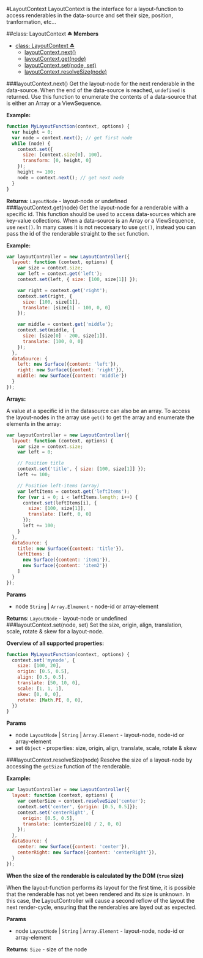 <a name="module_LayoutContext"></a>
#LayoutContext
LayoutContext is the interface for a layout-function to access
renderables in the data-source and set their size, position, tranformation, etc...

<a name="exp_module_LayoutContext"></a>
##class: LayoutContext ⏏
**Members**

* [class: LayoutContext ⏏](#exp_module_LayoutContext)
  * [layoutContext.next()](#module_LayoutContext#next)
  * [layoutContext.get(node)](#module_LayoutContext#get)
  * [layoutContext.set(node, set)](#module_LayoutContext#set)
  * [layoutContext.resolveSize(node)](#module_LayoutContext#resolveSize)

<a name="module_LayoutContext#next"></a>
###layoutContext.next()
Get the layout-node for the next renderable in the data-source. When
the end of the data-source is reached, `undefined` is returned.
Use this function to enumerate the contents of a data-source that is
either an Array or a ViewSequence.

**Example:**

```javascript
function MyLayoutFunction(context, options) {
  var height = 0;
  var node = context.next(); // get first node
  while (node) {
    context.set({
      size: [context.size[0], 100],
      transform: [0, height, 0]
    });
    height += 100;
    node = context.next(); // get next node
  }
}
```

**Returns**: `LayoutNode` - layout-node or undefined  
<a name="module_LayoutContext#get"></a>
###layoutContext.get(node)
Get the layout-node for a renderable with a specific id. This function
should be used to access data-sources which are key-value collections.
When a data-source is an Array or a ViewSequence, use `next()`.
In many cases it is not neccesary to use `get()`, instead you can pass
the id of the renderable straight to the `set` function.

**Example:**

```javascript
var layoutController = new LayoutController({
  layout: function (context, options) {
    var size = context.size;
    var left = context.get('left');
    context.set(left, { size: [100, size[1]] });

    var right = context.get('right');
    context.set(right, {
      size: [100, size[1]],
      translate: [size[1] - 100, 0, 0]
    });

    var middle = context.get('middle');
    context.set(middle, {
      size: [size[0] - 200, size[1]],
      translate: [100, 0, 0]
    });
  },
  dataSource: {
    left: new Surface({content: 'left'}),
    right: new Surface({content: 'right'}),
    middle: new Surface({content: 'middle'})
  }
});
```

**Arrays:**

A value at a specific id in the datasource can also be an array. To access the
layout-nodes in the array use `get()` to get the array and enumerate the
elements in the array:

```javascript
var layoutController = new LayoutController({
  layout: function (context, options) {
    var size = context.size;
    var left = 0;

    // Position title
    context.set('title', { size: [100, size[1]] });
    left += 100;

    // Position left-items (array)
    var leftItems = context.get('leftItems');
    for (var i = 0; i < leftItems.length; i++) {
      context.set(leftItems[i], {
        size: [100, size[1]],
        translate: [left, 0, 0]
      });
      left += 100;
    }
  },
  dataSource: {
    title: new Surface({content: 'title'}),
    leftItems: [
      new Surface({content: 'item1'}),
      new Surface({content: 'item2'})
    ]
  }
});
```

**Params**

- node `String` | `Array.Elmement` - node-id or array-element  

**Returns**: `LayoutNode` - layout-node or undefined  
<a name="module_LayoutContext#set"></a>
###layoutContext.set(node, set)
Set the size, origin, align, translation, scale, rotate & skew for a layout-node.

**Overview of all supported properties:**

```javascript
function MyLayoutFunction(context, options) {
  context.set('mynode', {
    size: [100, 20],
    origin: [0.5, 0.5],
    align: [0.5, 0.5],
    translate: [50, 10, 0],
    scale: [1, 1, 1],
    skew: [0, 0, 0],
    rotate: [Math.PI, 0, 0],
  })
}
```

**Params**

- node `LayoutNode` | `String` | `Array.Element` - layout-node, node-id or array-element  
- set `Object` - properties: size, origin, align, translate, scale, rotate & skew  

<a name="module_LayoutContext#resolveSize"></a>
###layoutContext.resolveSize(node)
Resolve the size of a layout-node by accessing the `getSize` function
of the renderable.

**Example:**

```javascript
var layoutController = new LayoutController({
  layout: function (context, options) {
    var centerSize = context.resolveSize('center');
    context.set('center', {origin: [0.5, 0.5]});
    context.set('centerRight', {
      origin: [0.5, 0.5],
      translate: [centerSize[0] / 2, 0, 0]
    });
  },
  dataSource: {
    center: new Surface({content: 'center'}),
    centerRight: new Surface({content: 'centerRight'}),
  }
});
```

**When the size of the renderable is calculated by the DOM (`true` size)**

When the layout-function performs its layout for the first time, it is
possible that the renderable has not yet been rendered and its size
is unknown. In this case, the LayoutController will cause a second
reflow of the layout the next render-cycle, ensuring that the renderables
are layed out as expected.

**Params**

- node `LayoutNode` | `String` | `Array.Element` - layout-node, node-id or array-element  

**Returns**: `Size` - size of the node  
